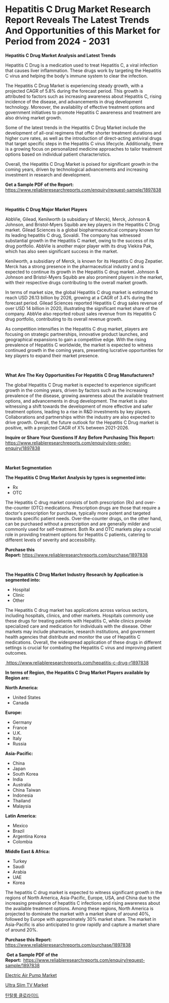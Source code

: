 <p><h1>Hepatitis C Drug Market Research Report Reveals The Latest Trends And Opportunities of this Market for Period from 2024 - 2031</h1></p><p><strong>Hepatitis C Drug Market Analysis and Latest Trends</strong></p>
<p><p>Hepatitis C Drug is a medication used to treat Hepatitis C, a viral infection that causes liver inflammation. These drugs work by targeting the Hepatitis C virus and helping the body's immune system to clear the infection.</p><p>The Hepatitis C Drug Market is experiencing steady growth, with a projected CAGR of 5.8% during the forecast period. This growth is attributed to factors such as increasing awareness about Hepatitis C, rising incidence of the disease, and advancements in drug development technology. Moreover, the availability of effective treatment options and government initiatives to promote Hepatitis C awareness and treatment are also driving market growth.</p><p>Some of the latest trends in the Hepatitis C Drug Market include the development of all-oral regimens that offer shorter treatment durations and higher cure rates, as well as the introduction of direct-acting antiviral drugs that target specific steps in the Hepatitis C virus lifecycle. Additionally, there is a growing focus on personalized medicine approaches to tailor treatment options based on individual patient characteristics.</p><p>Overall, the Hepatitis C Drug Market is poised for significant growth in the coming years, driven by technological advancements and increasing investment in research and development.</p></p>
<p><strong>Get a Sample PDF of the Report:&nbsp;</strong> <a href="https://www.reliableresearchreports.com/enquiry/request-sample/1897838">https://www.reliableresearchreports.com/enquiry/request-sample/1897838</a></p>
<p>&nbsp;</p>
<p><strong>Hepatitis C Drug Major Market Players</strong></p>
<p><p>AbbVie, Gilead, Kenilworth (a subsidiary of Merck), Merck, Johnson & Johnson, and Bristol-Myers Squibb are key players in the Hepatitis C Drug market. Gilead Sciences is a global biopharmaceutical company known for its leading hepatitis C drug, Sovaldi. The company has witnessed substantial growth in the Hepatitis C market, owing to the success of its drug portfolio. AbbVie is another major player with its drug Viekira Pak, which has also seen significant success in the market. </p><p>Kenilworth, a subsidiary of Merck, is known for its Hepatitis C drug Zepatier. Merck has a strong presence in the pharmaceutical industry and is expected to continue its growth in the Hepatitis C drug market. Johnson & Johnson and Bristol-Myers Squibb are also prominent players in the market, with their respective drugs contributing to the overall market growth.</p><p>In terms of market size, the global Hepatitis C drug market is estimated to reach USD 26.13 billion by 2026, growing at a CAGR of 3.4% during the forecast period. Gilead Sciences reported Hepatitis C drug sales revenue of over USD 14 billion in 2020, illustrating the significant market share of the company. AbbVie also reported robust sales revenue from its Hepatitis C drug portfolio, contributing to its overall revenue growth.</p><p>As competition intensifies in the Hepatitis C drug market, players are focusing on strategic partnerships, innovative product launches, and geographical expansions to gain a competitive edge. With the rising prevalence of Hepatitis C worldwide, the market is expected to witness continued growth in the coming years, presenting lucrative opportunities for key players to expand their market presence.</p></p>
<p>&nbsp;</p>
<p><strong>What Are The Key Opportunities For Hepatitis C Drug Manufacturers?</strong></p>
<p><p>The global Hepatitis C Drug market is expected to experience significant growth in the coming years, driven by factors such as the increasing prevalence of the disease, growing awareness about the available treatment options, and advancements in drug development. The market is also witnessing a shift towards the development of more effective and safer treatment options, leading to a rise in R&D investments by key players. Collaborations and partnerships within the industry are also expected to drive growth. Overall, the future outlook for the Hepatitis C Drug market is positive, with a projected CAGR of X% between 2021-2026.</p></p>
<p><strong>Inquire or Share Your Questions If Any Before Purchasing This Report:</strong> <a href="https://www.reliableresearchreports.com/enquiry/pre-order-enquiry/1897838">https://www.reliableresearchreports.com/enquiry/pre-order-enquiry/1897838</a></p>
<p>&nbsp;</p>
<p><strong>Market Segmentation</strong></p>
<p><strong>The Hepatitis C Drug Market Analysis by types is segmented into:</strong></p>
<p><ul><li>Rx</li><li>OTC</li></ul></p>
<p><p>The Hepatitis C drug market consists of both prescription (Rx) and over-the-counter (OTC) medications. Prescription drugs are those that require a doctor's prescription for purchase, typically more potent and targeted towards specific patient needs. Over-the-counter drugs, on the other hand, can be purchased without a prescription and are generally milder and commonly used for self-treatment. Both Rx and OTC markets play a crucial role in providing treatment options for Hepatitis C patients, catering to different levels of severity and accessibility.</p></p>
<p><strong>Purchase this Report:&nbsp;</strong><a href="https://www.reliableresearchreports.com/purchase/1897838">https://www.reliableresearchreports.com/purchase/1897838</a></p>
<p>&nbsp;</p>
<p><strong>The Hepatitis C Drug Market Industry Research by Application is segmented into:</strong></p>
<p><ul><li>Hospital</li><li>Clinic</li><li>Other</li></ul></p>
<p><p>The Hepatitis C drug market has applications across various sectors, including hospitals, clinics, and other markets. Hospitals commonly use these drugs for treating patients with Hepatitis C, while clinics provide specialized care and medication for individuals with the disease. Other markets may include pharmacies, research institutions, and government health agencies that distribute and monitor the use of Hepatitis C medications. Overall, the widespread application of these drugs in different settings is crucial for combating the Hepatitis C virus and improving patient outcomes.</p></p>
<p><a href="https://www.reliableresearchreports.com/hepatitis-c-drug-r1897838">&nbsp;https://www.reliableresearchreports.com/hepatitis-c-drug-r1897838</a></p>
<p><strong>In terms of Region, the Hepatitis C Drug Market Players available by Region are:</strong></p>
<p>
    <p> <strong> North America: </strong>
        <ul>
            <li>United States</li>
            <li>Canada</li>
        </ul>
        </p> 
    <p> <strong> Europe: </strong>
        <ul>
            <li>Germany</li>
            <li>France</li>
            <li>U.K.</li>
            <li>Italy</li>
            <li>Russia</li>
        </ul>
        </p> 
    <p> <strong> Asia-Pacific: </strong>
        <ul>
            <li>China</li>
            <li>Japan</li>
            <li>South Korea</li>
            <li>India</li>
            <li>Australia</li>
            <li>China Taiwan</li>
            <li>Indonesia</li>
            <li>Thailand</li>
            <li>Malaysia</li>
        </ul>
        </p> 
    <p> <strong> Latin America: </strong>
        <ul>
            <li>Mexico</li>
            <li>Brazil</li>
            <li>Argentina Korea</li>
            <li>Colombia</li>
        </ul>
        </p> 
    <p> <strong> Middle East & Africa: </strong>
        <ul>
            <li>Turkey</li>
            <li>Saudi</li>
            <li>Arabia</li>
            <li>UAE</li>
            <li>Korea</li>
        </ul>
    </p>
    </p>
<p><p>The hepatitis C drug market is expected to witness significant growth in the regions of North America, Asia-Pacific, Europe, USA, and China due to the increasing prevalence of hepatitis C infections and rising awareness about the available treatment options. Among these regions, North America is projected to dominate the market with a market share of around 40%, followed by Europe with approximately 30% market share. The market in Asia-Pacific is also anticipated to grow rapidly and capture a market share of around 20%.</p></p>
<p><strong>Purchase this Report: </strong><a href="https://www.reliableresearchreports.com/purchase/1897838">https://www.reliableresearchreports.com/purchase/1897838</a></p>
<p>&nbsp;<strong>Get a Sample PDF of the Report:&nbsp;&nbsp;</strong><a href="https://www.reliableresearchreports.com/enquiry/request-sample/1897838">https://www.reliableresearchreports.com/enquiry/request-sample/1897838</a></p>
<p><strong></strong></p>
<p><p><a href="https://www.linkedin.com/pulse/electric-air-pump-market-research-report-its-history-forecast-hhtac">Electric Air Pump Market</a></p><p><a href="https://www.linkedin.com/pulse/ultra-slim-tv-market-furnishes-information-share-trends-growth-2jy1f">Ultra Slim TV Market</a></p><p><a href="https://medium.com/@bennyuigleyjks/%ED%83%84%ED%83%88%EB%A3%B8-%EC%97%BC%ED%99%94%EB%AC%BC-%EC%8B%9C%EC%9E%A5-%EA%B7%9C%EB%AA%A8-%EC%8B%9C%EC%9E%A5-%EC%A0%84%EB%A7%9D-%EB%B0%8F-%EC%8B%9C%EC%9E%A5-%EC%98%88%EC%B8%A1-2024-2031-ff6ea863d1f2">탄탈룸 클로라이드</a></p></p>